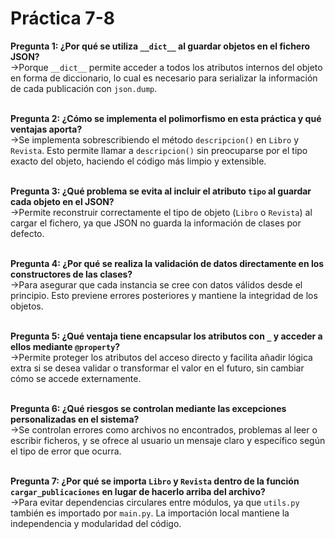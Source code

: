 # **Práctica 7-8**

**Pregunta 1: ¿Por qué se utiliza `__dict__` al guardar objetos en el fichero JSON?**<br>
->Porque `__dict__` permite acceder a todos los atributos internos del objeto en forma de diccionario, lo cual es necesario para serializar la información de cada publicación con `json.dump`.<br><br>

**Pregunta 2: ¿Cómo se implementa el polimorfismo en esta práctica y qué ventajas aporta?**<br>
->Se implementa sobrescribiendo el método `descripcion()` en `Libro` y `Revista`. Esto permite llamar a `descripcion()` sin preocuparse por el tipo exacto del objeto, haciendo el código más limpio y extensible.<br><br>

**Pregunta 3: ¿Qué problema se evita al incluir el atributo `tipo` al guardar cada objeto en el JSON?**<br>
->Permite reconstruir correctamente el tipo de objeto (`Libro` o `Revista`) al cargar el fichero, ya que JSON no guarda la información de clases por defecto.<br><br>

**Pregunta 4: ¿Por qué se realiza la validación de datos directamente en los constructores de las clases?**<br>
->Para asegurar que cada instancia se cree con datos válidos desde el principio. Esto previene errores posteriores y mantiene la integridad de los objetos.<br><br>

**Pregunta 5: ¿Qué ventaja tiene encapsular los atributos con `_` y acceder a ellos mediante `@property`?**<br>
->Permite proteger los atributos del acceso directo y facilita añadir lógica extra si se desea validar o transformar el valor en el futuro, sin cambiar cómo se accede externamente.<br><br>

**Pregunta 6: ¿Qué riesgos se controlan mediante las excepciones personalizadas en el sistema?**<br>
->Se controlan errores como archivos no encontrados, problemas al leer o escribir ficheros, y se ofrece al usuario un mensaje claro y específico según el tipo de error que ocurra.<br><br>

**Pregunta 7: ¿Por qué se importa `Libro` y `Revista` dentro de la función `cargar_publicaciones` en lugar de hacerlo arriba del archivo?**<br>
->Para evitar dependencias circulares entre módulos, ya que `utils.py` también es importado por `main.py`. La importación local mantiene la independencia y modularidad del código.<br><br>
